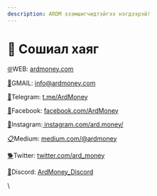 ```yaml
---
description: ARDM эзэмшигчидтэйгээ нэгдээрэй!
---
```


# 💟 Сошиал хаяг

[🌐](https://emojipedia.org/globe-with-meridians/)WEB: [ardmoney.com](https://ardmoney.com)

[📮](https://emojipedia.org/postbox/)GMAIL: [info@ardmoney.com](mailto:info@ardmoney.com)&#x20;

[💬](https://emojipedia.org/speech-balloon/)Telegram: [t.me/ArdMoney ](https://t.me/ArdMoney)

[📱](https://emojipedia.org/mobile-phone/)Facebook: [facebook.com/ArdMoney ](https://www.facebook.com/ardmoney)

[📱](https://emojipedia.org/mobile-phone/)Instagram:[ instagram.com/ard.money/](https://www.instagram.com/ard.money/)&#x20;

[📋](https://emojipedia.org/clipboard/)Medium: [medium.com/@ardmoney](https://medium.com/@ardmoney)

[🐕](https://emojipedia.org/dog/)Twitter: [twitter.com/ard\_money](https://twitter.com/ard\_money)

[🫶](https://emojipedia.org/heart-hands/)Discord: [ArdMoney\_Discord](https://discord.com/channels/909400038667612170/922365947510153267)

\
